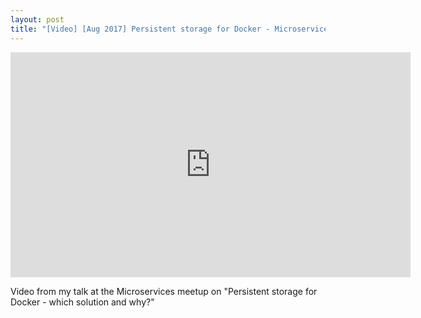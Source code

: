 ```yaml
---
layout: post
title: "[Video] [Aug 2017] Persistent storage for Docker - Microservices London meetup"
---
```


 <iframe src="https://player.vimeo.com/video/228229016" width="640" height="360" frameborder="0" webkitallowfullscreen mozallowfullscreen allowfullscreen></iframe>

Video from my talk at the Microservices meetup on "Persistent storage for Docker - which solution and why?"
